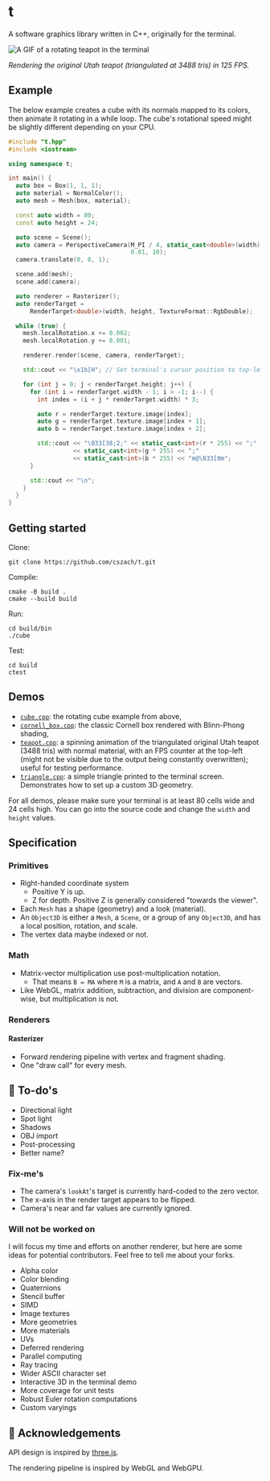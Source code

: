 # t

A software graphics library written in C++, originally for the terminal.

![A GIF of a rotating teapot in the terminal](img/teapot.gif)

_Rendering the original Utah teapot (triangulated at 3488 tris) in 125 FPS._

## Example

The below example creates a cube with its normals mapped to its colors, then
animate it rotating in a while loop. The cube's rotational speed might be
slightly different depending on your CPU.

```cpp
#include "t.hpp"
#include <iostream>

using namespace t;

int main() {
  auto box = Box(1, 1, 1);
  auto material = NormalColor();
  auto mesh = Mesh(box, material);

  const auto width = 80;
  const auto height = 24;

  auto scene = Scene();
  auto camera = PerspectiveCamera(M_PI / 4, static_cast<double>(width) / height,
                                  0.01, 10);
  camera.translate(0, 0, 1);

  scene.add(mesh);
  scene.add(camera);

  auto renderer = Rasterizer();
  auto renderTarget =
      RenderTarget<double>(width, height, TextureFormat::RgbDouble);

  while (true) {
    mesh.localRotation.x += 0.002;
    mesh.localRotation.y += 0.001;

    renderer.render(scene, camera, renderTarget);

    std::cout << "\x1b[H"; // Set terminal's cursor position to top-left corner

    for (int j = 0; j < renderTarget.height; j++) {
      for (int i = renderTarget.width - 1; i > -1; i--) {
        int index = (i + j * renderTarget.width) * 3;

        auto r = renderTarget.texture.image[index];
        auto g = renderTarget.texture.image[index + 1];
        auto b = renderTarget.texture.image[index + 2];

        std::cout << "\033[38;2;" << static_cast<int>(r * 255) << ";"
                  << static_cast<int>(g * 255) << ";"
                  << static_cast<int>(b * 255) << "m@\033[0m";
      }

      std::cout << "\n";
    }
  }
}
```

## Getting started

Clone:

```
git clone https://github.com/cszach/t.git
```

Compile:

```
cmake -B build .
cmake --build build
```

Run:

```
cd build/bin
./cube
```

Test:

```
cd build
ctest
```

## Demos

- [`cube.cpp`](src/cube.cpp): the rotating cube example from above,
- [`cornell_box.cpp`](src/cornell_box.cpp): the classic Cornell box rendered
  with Blinn-Phong shading,
- [`teapot.cpp`](src/teapot.cpp): a spinning animation of the triangulated
  original Utah teapot (3488 tris) with normal material, with an FPS counter at
  the top-left (might not be visible due to the output being constantly
  overwritten); useful for testing performance.
- [`triangle.cpp`](src/triangle.cpp): a simple triangle printed to the terminal
  screen. Demonstrates how to set up a custom 3D geometry.

For all demos, please make sure your terminal is at least 80 cells wide and 24
cells high. You can go into the source code and change the `width` and `height`
values.

## Specification

### Primitives

- Right-handed coordinate system
  - Positive Y is up.
  - Z for depth. Positive Z is generally considered "towards the viewer".
- Each `Mesh` has a shape (geometry) and a look (material).
- An `Object3D` is either a `Mesh`, a `Scene`, or a group of any `Object3D`, and
  has a local position, rotation, and scale.
- The vertex data maybe indexed or not.

### Math

- Matrix-vector multiplication use post-multiplication notation.
  - That means `B = MA` where `M` is a matrix, and `A` and `B` are vectors.
- Like WebGL, matrix addition, subtraction, and division are component-wise,
  but multiplication is not.

### Renderers

#### Rasterizer

- Forward rendering pipeline with vertex and fragment shading.
- One "draw call" for every mesh.

## 🚧 To-do's

- Directional light
- Spot light
- Shadows
- OBJ import
- Post-processing
- Better name?

### Fix-me's

- The camera's `lookAt`'s target is currently hard-coded to the zero vector.
- The x-axis in the render target appears to be flipped.
- Camera's near and far values are currently ignored.

### Will not be worked on

I will focus my time and efforts on another renderer, but here are some ideas
for potential contributors. Feel free to tell me about your forks.

- Alpha color
- Color blending
- Quaternions
- Stencil buffer
- SIMD
- Image textures
- More geometries
- More materials
- UVs
- Deferred rendering
- Parallel computing
- Ray tracing
- Wider ASCII character set
- Interactive 3D in the terminal demo
- More coverage for unit tests
- Robust Euler rotation computations
- Custom varyings

## 🙌 Acknowledgements

API design is inspired by [three.js](https://threejs.org).

The rendering pipeline is inspired by WebGL and WebGPU.
